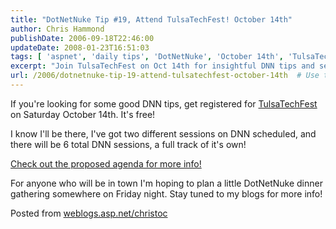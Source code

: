 ```yaml
---
title: "DotNetNuke Tip #19, Attend TulsaTechFest! October 14th"
author: Chris Hammond
publishDate: 2006-09-18T22:46:00
updateDate: 2008-01-23T16:51:03
tags: [ 'aspnet', 'daily tips', 'DotNetNuke', 'October 14th', 'TulsaTechFestcom' ]
excerpt: "Join TulsaTechFest on Oct 14th for insightful DNN tips and sessions. Don't miss this free event with a full track dedicated to DotNetNuke!"
url: /2006/dotnetnuke-tip-19-attend-tulsatechfest-october-14th  # Use the generated URL with year
---
```

<p>If you&#39;re looking for some good DNN tips, get registered for <a href="https://tulsatechfest.com/" target="_blank">TulsaTechFest</a> on Saturday October 14th. It&#39;s free!</p><p>I know I&#39;ll be there, I&#39;ve got two different sessions on DNN scheduled, and there will be 6 total DNN sessions, a full track of it&#39;s own!</p><p><a href="https://tulsatechfest.com/Portals/0/techfest2006_agenda.htm" target="_blank">Check out the proposed agenda for more info!</a></p><p>For anyone who will be in town I&#39;m hoping to plan a little DotNetNuke dinner gathering somewhere on Friday night. Stay tuned to my blogs for more info!</p> Posted from <A href="https://weblogs.asp.net/christoc/">weblogs.asp.net/christoc</a>

